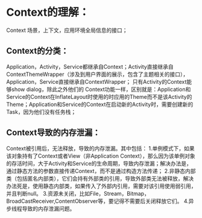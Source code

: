 # Context的理解：
  Context 场景，上下文，应用环境全局信息的接口；
  
 ## Context的分类：
Application，Activity，Service都继承自Context；Activity直接继承自ContextThemeWrapper（涉及到用户界面的展示，包含了主题相关的接口），Application，Service直接继承自ContextWrapper；
只有Activity的Context能够show dialog，除此之外他们的	Context功能一样，区别就是：Application和Service的Context在InflateLayout时使用的时应用的Theme而不是该Activity的Theme；Application和Service的Context在启动新的Activity时，需要创建新的Task，因为他们没有任务栈；
 ## Context导致的内存泄漏：
   Context被引用后，无法释放，导致的内存泄漏。其中包括：
   1.单例模式下，如果该对象持有了Context或者View（非Application Context），那么因为该单例对象的存活时间，大于Activity和Service的生命周期，导致内存泄漏；解决办法是，通过静态方法的参数直接传递Context，而不是通过构造方法传递；
   2.非静态内部类（包括匿名内部类），它们会持有外部类的引用，导致外部类无法被释放，解决办法死是，使用静态内部类，如果传入了外部内引用，需要对该引用使用弱引用，并且判断null。
3.资源未关闭，比如File，Stream，Bitmap，BroadCastReceiver,ContentObserver等，要记得不需要后关闭释放它们。
4.异步线程导致的内存泄漏问题。